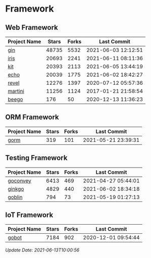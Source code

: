 # Framework

## Web Framework
| Project Name | Stars | Forks | Last Commit |
| ------------ | ----- | ----- | ----------- |
| [gin](https://github.com/gin-gonic/gin) | 48735 | 5532 | 2021-06-03 12:12:51 |
| [iris](https://github.com/kataras/iris) | 20693 | 2241 | 2021-06-11 08:11:36 |
| [kit](https://github.com/go-kit/kit) | 20393 | 2113 | 2021-06-05 13:44:19 |
| [echo](https://github.com/labstack/echo) | 20039 | 1775 | 2021-06-02 18:42:27 |
| [revel](https://github.com/revel/revel) | 12276 | 1397 | 2020-07-12 05:57:36 |
| [martini](https://github.com/go-martini/martini) | 11256 | 1124 | 2017-01-21 21:58:54 |
| [beego](https://github.com/astaxie/beego) | 176 | 50 | 2020-12-13 11:36:23 |

## ORM Framework
| Project Name | Stars | Forks | Last Commit |
| ------------ | ----- | ----- | ----------- |
| [gorm](https://github.com/jinzhu/gorm) | 319 | 101 | 2021-05-21 23:39:31 |

## Testing Framework
| Project Name | Stars | Forks | Last Commit |
| ------------ | ----- | ----- | ----------- |
| [goconvey](https://github.com/smartystreets/goconvey) | 6413 | 469 | 2021-04-27 05:44:01 |
| [ginkgo](https://github.com/onsi/ginkgo) | 4829 | 440 | 2021-06-02 18:34:18 |
| [goblin](https://github.com/franela/goblin) | 794 | 73 | 2021-05-19 01:27:13 |

## IoT Framework
| Project Name | Stars | Forks | Last Commit |
| ------------ | ----- | ----- | ----------- |
| [gobot](https://github.com/hybridgroup/gobot) | 7184 | 902 | 2020-12-01 09:54:44 |

*Update Date: 2021-06-13T10:00:56*